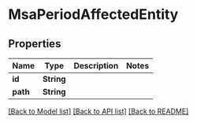 # MsaPeriodAffectedEntity

## Properties

Name | Type | Description | Notes
------------ | ------------- | ------------- | -------------
**id** | **String** |  |
**path** | **String** |  |

[[Back to Model list]](./README.md#documentation-for-models) [[Back to API list]](./README.md#documentation-for-api-endpoints) [[Back to README]](../README.md)
